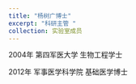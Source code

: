 ```yaml
---
title: "杨树广博士"
excerpt: "科研主管 "
collection: 实验室成员
---
```


 
2004年 第四军医大学      生物工程学士


2012年 军事医学科学院    基础医学博士
